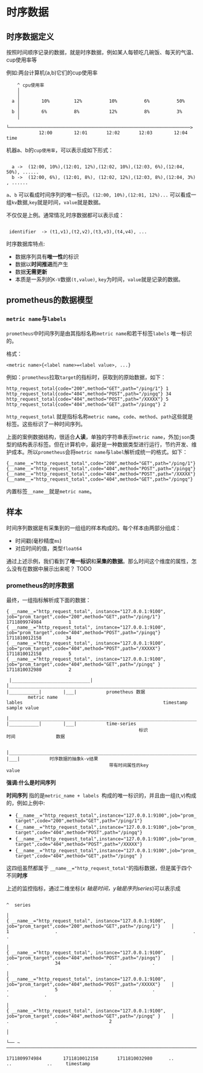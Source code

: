 # 时序数据

## 时序数据定义

按照时间顺序记录的数据，就是时序数据，例如某人每顿吃几碗饭、每天的气温、cup使用率等  

例如:两台计算机(a,b)它们的cup使用率

``` 
    ^ cpu使用率 
    │ 
    │ 
  a │        10%         12%          10%          6%          50%
    │ 
  b │        6%          8%           12%          8%          3%
    │ 
    └───────────────────────────────────────────────────────────────────>
            12:00        12:01       12:02       12:03        12:04      time

```

机器a、b的`cup使用率`，可以表示成如下形式： 

```text

  a ->  (12:00, 10%),(12:01, 12%),(12:02, 10%),(12:03, 6%),(12:04, 50%), ......
  b ->  (12:00, 6%), (12:01, 8%), (12:02, 12%),(12:03, 8%),(12:04, 3%) , ......

```

`a`、`b` 可以看成时间序列的唯一标识。`(12:00, 10%),(12:01, 12%)...` 可以看成一组`kv`数据,`key`就是时间，`value`就是数据。

不仅仅是上例。通常情况,时序数据都可以表示成：

```text

 identifier  -> (t1,v1),(t2,v2),(t3,v3),(t4,v4), ... 

```  

时序数据库特点:  

- 数据序列具有**唯一性**的标识
- 数据以**时间推进**而产生  
- 数据**无需更新**
- 本质是一系列的`K-V`数据`(t,value)`, `key`为时间，`value`就是记录的数据。


## prometheus的数据模型

### `metric name`与`labels`

`prometheus`中时间序列是由其指标名称`metric name`和若干标签`labels` 唯一标识的。

格式：

```text
<metric name>{<label name>=<label value>, ...} 

```

例如：`prometheus`拉取`target`的指标时，获取到的原始数据，如下：

```text
http_request_total{code="200",method="GET",path="/ping/1"} 1
http_request_total{code="404",method="POST",path="/pingq"} 34
http_request_total{code="404",method="POST",path="/XXXXX"} 5
http_request_total{code="404",method="GET",path="/pingq"} 2
```

`http_request_total` 就是指标名称`metric name`。`code`、`method`、`path`这些就是标签。这些标识了一种时间序列。  


上面的案例数据结构，很适合**人读**，单独的字符串表示`metric name`，外加`json`类型的结构表示标签。但在计算机中，最好是一种数据类型进行运行，节约开发、维护成本。所以`prometheus`会将`metric name`与`label`解析成统一的格式。如下： 

```text
{__name__="http_request_total",code="200",method="GET",path="/ping/1"} 
{__name__="http_request_total",code="404",method="POST",path="/pingq"} 
{__name__="http_request_total",code="404",method="POST",path="/XXXXX"} 
{__name__="http_request_total",code="404",method="GET",path="/pingq"}

```

内置标签`__name__`就是`metric name`。

## 样本

时间序列数据是有采集到的一组组的样本构成的。每个样本由两部分组成：

- 时间戳(毫秒精度`ms`)
- 对应时间的值，类型`float64`


通过上述示例，我们看到了**唯一标识**和**采集的数据**。那么时间这个维度的属性，怎么没有在数据中展示出来呢？
TODO



### prometheus的时序数据

最终，一组指标解析成下面的数据： 

```
{ __name__="http_request_total", instance="127.0.0.1:9100", job="prom_target",code="200",method="GET",path="/ping/1"}    1711809974984          1
{ __name__="http_request_total", instance="127.0.0.1:9100", job="prom_target",code="404",method="POST",path="/pingq"}    1711810012158         34
{ __name__="http_request_total", instance="127.0.0.1:9100", job="prom_target",code="404",method="POST",path="/XXXXX"}    1711810012158          5
{ __name__="http_request_total", instance="127.0.0.1:9100", job="prom_target",code="404",method="GET",path="/pingq" }    1711810032980          2

 |_____________________________|  |_________________________________________________________________________________|     |___________|        |___|           prometheus 数据
        metric name                                                lables                                                    timestamp       sample value
 |__________________________________________________________________________________________________________________|     |___________|        |___|           time-series 
                                                 标识                                                                         时间               数据

 |_____________________________________________________________________________________________________________________________________|       |___|           时序数据的抽象k-v结果      
                                      带有时间属性的key                                                                                           value

```




**强调:什么是时间序列**

**时间序列** 指的是`metric_name + labels `构成的唯一标识的，并且由一组(t,v)构成的，例如上例中:   

- `{__name__="http_request_total",instance="127.0.0.1:9100",job="prom_target",code="200",method="GET",path="/ping/1"} `
- `{__name__="http_request_total",instance="127.0.0.1:9100",job="prom_target",code="404",method="POST",path="/pingq"} `
- `{__name__="http_request_total",instance="127.0.0.1:9100",job="prom_target",code="404",method="POST",path="/XXXXX"}`
- `{__name__="http_request_total",instance="127.0.0.1:9100",job="prom_target",code="404",method="GET",path="/pingq" }`  

这四组虽然都属于 `__name__="http_request_total"`的指标数据，但是属于四个不同**时序**


上述的监控指标，通过二维坐标(*x 轴是时间，y轴是序列series*)可以表示成 

```                                                                                                                     
                                                                                                                         ^  series
                                                                                                                         │  
{ __name__="http_request_total", instance="127.0.0.1:9100", job="prom_target",code="200",method="GET",path="/ping/1"}    │          1                 .                                                  .             .
                                                                                                                         │             
{ __name__="http_request_total", instance="127.0.0.1:9100", job="prom_target",code="404",method="POST",path="/pingq"}    │          .                 34                  .               .                           
                                                                                                                         │            
{ __name__="http_request_total", instance="127.0.0.1:9100", job="prom_target",code="404",method="POST",path="/XXXXX"}    │          .                 5                   .               .               .             . 
                                                                                                                         │             
{ __name__="http_request_total", instance="127.0.0.1:9100", job="prom_target",code="404",method="GET",path="/pingq" }    │          .                 .                   2                                           
                                                                                                                         │             
                                                                                                                         └── ~ ───────────────────────────────────────────────────────────────────────────────────────────────────>
                                                                                                                              1711809974984        1711810012158       1711810032980      ..             ..             ..     timestamp

